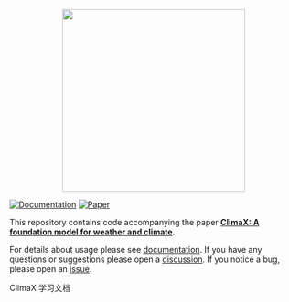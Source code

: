 <p align="center">
  <img src="https://user-images.githubusercontent.com/1785175/215624212-fc92ccb1-f14c-4cb6-982f-61f50b9f3c21.png" width="320px">
</p>

[![Documentation](https://img.shields.io/badge/docs-passing-brightgreen)](https://microsoft.github.io/ClimaX)
[![Paper](https://img.shields.io/badge/arXiv-2301.10343-blue)](https://arxiv.org/abs/2301.10343)

This repository contains code accompanying the paper [**ClimaX: A foundation model for weather and climate**](https://arxiv.org/abs/2301.10343).

For details about usage please see [documentation](https://microsoft.github.io/ClimaX).
If you have any questions or suggestions please open a [discussion](https://github.com/microsoft/ClimaX/discussions). If you notice a bug, please open an [issue](https://github.com/microsoft/ClimaX/issues).

ClimaX 学习文档

